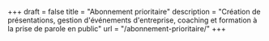 +++
draft 			= false
title 			= "Abonnement prioritaire"
description		= "Création de présentations, gestion d'événements d'entreprise, coaching et formation à la prise de parole en public"
url		 		= "/abonnement-prioritaire/"
+++
